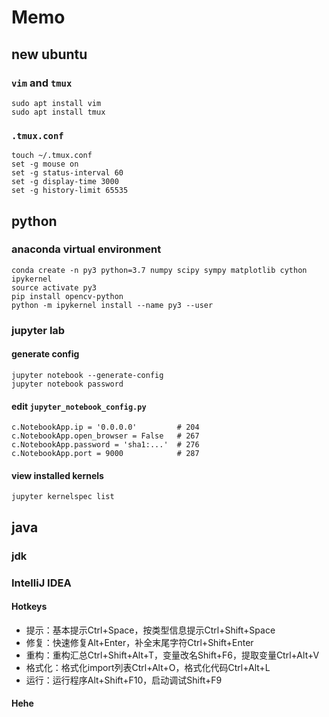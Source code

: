 # Memo

## new ubuntu

### `vim` and `tmux`

    sudo apt install vim
    sudo apt install tmux

### `.tmux.conf`

    touch ~/.tmux.conf
    set -g mouse on
    set -g status-interval 60
    set -g display-time 3000
    set -g history-limit 65535

## python

### anaconda virtual environment

    conda create -n py3 python=3.7 numpy scipy sympy matplotlib cython ipykernel
    source activate py3
    pip install opencv-python
    python -m ipykernel install --name py3 --user
    
### jupyter lab

#### generate config

    jupyter notebook --generate-config
    jupyter notebook password
    
#### edit `jupyter_notebook_config.py`    
    
    c.NotebookApp.ip = '0.0.0.0'         # 204
    c.NotebookApp.open_browser = False   # 267
    c.NotebookApp.password = 'sha1:...'  # 276
    c.NotebookApp.port = 9000            # 287
    
#### view installed kernels

    jupyter kernelspec list

## java

### jdk



### IntelliJ IDEA

#### Hotkeys

- 提示：基本提示Ctrl+Space，按类型信息提示Ctrl+Shift+Space
- 修复：快速修复Alt+Enter，补全末尾字符Ctrl+Shift+Enter
- 重构：重构汇总Ctrl+Shift+Alt+T，变量改名Shift+F6，提取变量Ctrl+Alt+V
- 格式化：格式化import列表Ctrl+Alt+O，格式化代码Ctrl+Alt+L
- 运行：运行程序Alt+Shift+F10，启动调试Shift+F9

#### Hehe

    
